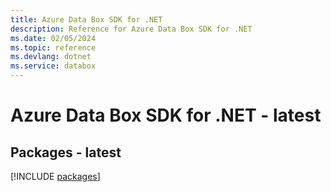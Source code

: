 ```yaml
---
title: Azure Data Box SDK for .NET
description: Reference for Azure Data Box SDK for .NET
ms.date: 02/05/2024
ms.topic: reference
ms.devlang: dotnet
ms.service: databox
---
```

# Azure Data Box SDK for .NET - latest
## Packages - latest
[!INCLUDE [packages](data-box-index.md)]